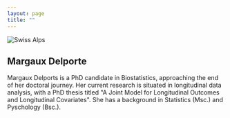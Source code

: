 ```yaml
---
layout: page
title: ""
---
```

![Swiss Alps](https://github.com/MargauxDelporte/MargauxDelporte.github.io/assets/51527029/c41a0d2b-9b65-4370-b157-eed7ec8d7be7)
## Margaux Delporte

Margaux Delports is a PhD candidate in Biostatistics, approaching the end of her doctoral journey. Her current research is situated in longitudinal data analysis, with a PhD thesis titled "A Joint Model for Longitudinal Outcomes and Longitudinal Covariates". She has a background in Statistics (Msc.) and Pyschology (Bsc.).


